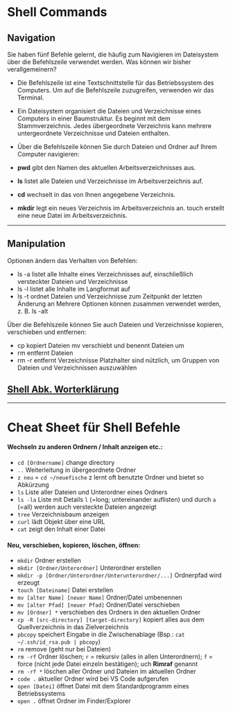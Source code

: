 # Shell Commands

## **Navigation**

Sie haben fünf Befehle gelernt, die häufig zum Navigieren im Dateisystem über die Befehlszeile verwendet werden. Was können wir bisher verallgemeinern?

* Die Befehlszeile ist eine Textschnittstelle für das Betriebssystem des Computers. Um auf die Befehlszeile zuzugreifen, verwenden wir das Terminal.

* Ein Dateisystem organisiert die Dateien und Verzeichnisse eines Computers in einer Baumstruktur. Es beginnt mit dem Stammverzeichnis. Jedes übergeordnete Verzeichnis kann mehrere untergeordnete Verzeichnisse und Dateien enthalten.

* Über die Befehlszeile können Sie durch Dateien und Ordner auf Ihrem Computer navigieren:

* **pwd** gibt den Namen des aktuellen Arbeitsverzeichnisses aus.
* **ls** listet alle Dateien und Verzeichnisse im Arbeitsverzeichnis auf.
* **cd** wechselt in das von Ihnen angegebene Verzeichnis.
* **mkdir** legt ein neues Verzeichnis im Arbeitsverzeichnis an.
touch erstellt eine neue Datei im Arbeitsverzeichnis.


***

## **Manipulation**

Optionen ändern das Verhalten von Befehlen:
* ls -a listet alle Inhalte eines Verzeichnisses auf, einschließlich versteckter Dateien und Verzeichnisse
* ls -l listet alle Inhalte im Langformat auf
* ls -t ordnet Dateien und Verzeichnisse zum Zeitpunkt der letzten Änderung an
Mehrere Optionen können zusammen verwendet werden, z. B. ls -alt

Über die Befehlszeile können Sie auch Dateien und Verzeichnisse kopieren, verschieben und entfernen:

* cp kopiert Dateien
mv verschiebt und benennt Dateien um
* rm entfernt Dateien
* rm -r entfernt Verzeichnisse
Platzhalter sind nützlich, um Gruppen von Dateien und Verzeichnissen auszuwählen

## **[Shell Abk. Worterklärung](https://explainshell.com/)**

*** 

# Cheat Sheet für **Shell Befehle**

#### Wechseln zu anderen Ordnern / Inhalt anzeigen etc.:

- `cd [Ordnername]` change directory
- `..` Weiterleitung in übergeordnete Ordner
- `z neu` = `cd ~/neuefische` z lernt oft benutzte Ordner und bietet so Abkürzung
- `ls` Liste aller Dateien und Unterordner eines Ordners
- `ls -la` Liste mit Details `l` (=long; untereinander auflisten) und durch `a` (=all) werden auch versteckte Dateien angezeigt
- `tree` Verzeichnisbaum anzeigen
- `curl` lädt Objekt über eine URL
- `cat` zeigt den Inhalt einer Datei

#### Neu, verschieben, kopieren, löschen, öffnen:

- `mkdir` Ordner erstellen
- `mkdir [Ordner/Unterordner]` Unterordner erstellen
- `mkdir -p [Ordner/Unterordner/Unterunterordner/...]` Ordnerpfad wird erzeugt
- `touch [Dateiname]` Datei erstellen
- `mv [alter Name] [neuer Name]` Ordner/Datei umbenennen
- `mv [alter Pfad] [neuer Pfad]` Ordner/Datei verschieben
- `mv [Ordner] *` verschieben des Ordners in den aktuellen Ordner
- `cp -R [src-directory] [target-directory]` kopiert alles aus dem Quellverzeichnis in das Zielverzeichnis
- `pbcopy` speichert Eingabe in die Zwischenablage (Bsp.: `cat ~/.ssh/id_rsa.pub | pbcopy`)
- `rm` remove (geht nur bei Dateien)
- `rm -rf` Ordner löschen; `r` = rekursiv (alles in allen Unterordnern); `f` = force (nicht jede Datei einzeln bestätigen); uch **Rimraf** genannt
- `rm -rf *` löschen aller Ordner und Dateien im aktuellen Ordner
- `code .` aktueller Ordner wird bei VS Code aufgerufen
- `open [Datei]` öffnet Datei mit dem Standardprogramm eines Betriebssystems
- `open .` öffnet Ordner im Finder/Explorer